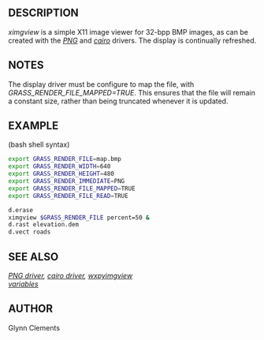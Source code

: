 ## DESCRIPTION

*ximgview* is a simple X11 image viewer for 32-bpp BMP images, as can be
created with the *[PNG](pngdriver.md)* and *[cairo](cairodriver.md)*
drivers. The display is continually refreshed.

## NOTES

The display driver must be configure to map the file, with
*GRASS_RENDER_FILE_MAPPED=TRUE*. This ensures that the file will remain
a constant size, rather than being truncated whenever it is updated.

## EXAMPLE

(bash shell syntax)

```sh
export GRASS_RENDER_FILE=map.bmp
export GRASS_RENDER_WIDTH=640
export GRASS_RENDER_HEIGHT=480
export GRASS_RENDER_IMMEDIATE=PNG
export GRASS_RENDER_FILE_MAPPED=TRUE
export GRASS_RENDER_FILE_READ=TRUE

d.erase
ximgview $GRASS_RENDER_FILE percent=50 &
d.rast elevation.dem
d.vect roads
```

## SEE ALSO

*[PNG driver](pngdriver.md), [cairo driver](cairodriver.md),
[wxpyimgview](wxpyimgview.md)*  
*[variables](variables.md)*

## AUTHOR

Glynn Clements
